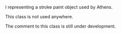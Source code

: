 I representing a stroke paint object used by Athens.

This class is not used anywhere.


The comment to this class is still under development. 

